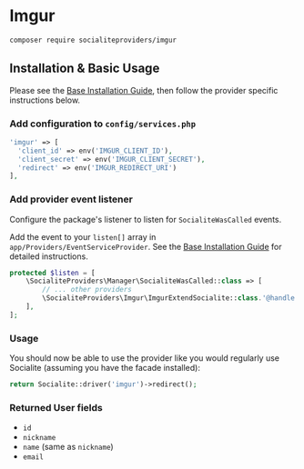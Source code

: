 # Imgur

```bash
composer require socialiteproviders/imgur
```

## Installation & Basic Usage

Please see the [Base Installation Guide](https://socialiteproviders.com/usage/), then follow the provider specific instructions below.

### Add configuration to `config/services.php`

```php
'imgur' => [    
  'client_id' => env('IMGUR_CLIENT_ID'),  
  'client_secret' => env('IMGUR_CLIENT_SECRET'),  
  'redirect' => env('IMGUR_REDIRECT_URI') 
],
```

### Add provider event listener

Configure the package's listener to listen for `SocialiteWasCalled` events.

Add the event to your `listen[]` array in `app/Providers/EventServiceProvider`. See the [Base Installation Guide](https://socialiteproviders.com/usage/) for detailed instructions.

```php
protected $listen = [
    \SocialiteProviders\Manager\SocialiteWasCalled::class => [
        // ... other providers
        \SocialiteProviders\Imgur\ImgurExtendSocialite::class.'@handle',
    ],
];
```

### Usage

You should now be able to use the provider like you would regularly use Socialite (assuming you have the facade installed):

```php
return Socialite::driver('imgur')->redirect();
```

### Returned User fields

- ``id``
- ``nickname``
- ``name`` (same as ``nickname``)
- ``email``
